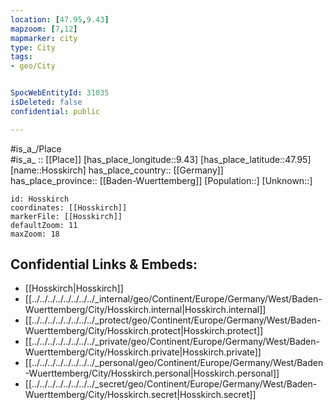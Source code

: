 ```yaml
---
location: [47.95,9.43] 
mapzoom: [7,12] 
mapmarker: city 
type: City
tags:
- geo/City


SpocWebEntityId: 31035
isDeleted: false
confidential: public

---
```

#is_a_/Place  
#is_a_ :: [[Place]] 
[has_place_longitude::9.43] 
[has_place_latitude::47.95] 
[name::Hosskirch] 
has_place_country:: [[Germany]]  
has_place_province:: [[Baden-Wuerttemberg]] 
[Population::] 
[Unknown::] 


```leaflet
id: Hosskirch
coordinates: [[Hosskirch]] 
markerFile: [[Hosskirch]] 
defaultZoom: 11 
maxZoom: 18
```


## Confidential Links & Embeds: 
- [[Hosskirch|Hosskirch]]  
- [[../../../../../../../../_internal/geo/Continent/Europe/Germany/West/Baden-Wuerttemberg/City/Hosskirch.internal|Hosskirch.internal]] 
- [[../../../../../../../../_protect/geo/Continent/Europe/Germany/West/Baden-Wuerttemberg/City/Hosskirch.protect|Hosskirch.protect]] 
- [[../../../../../../../../_private/geo/Continent/Europe/Germany/West/Baden-Wuerttemberg/City/Hosskirch.private|Hosskirch.private]] 
- [[../../../../../../../../_personal/geo/Continent/Europe/Germany/West/Baden-Wuerttemberg/City/Hosskirch.personal|Hosskirch.personal]] 
- [[../../../../../../../../_secret/geo/Continent/Europe/Germany/West/Baden-Wuerttemberg/City/Hosskirch.secret|Hosskirch.secret]] 
